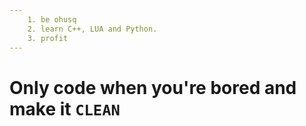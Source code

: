 ```yaml
---  
    1. be ohusq
    2. learn C++, LUA and Python.
    3. profit
---
```

# Only code when you're bored and make it `CLEAN`
